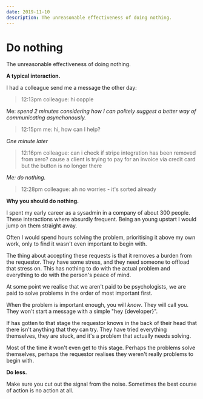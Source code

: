 ```yaml
--- 
date: 2019-11-10
description: The unreasonable effectiveness of doing nothing.
---
```

# Do nothing

The unreasonable effectiveness of doing nothing.

**A typical interaction.**

I had a colleague send me a message the other day:

>  12:13pm colleague: hi copple

Me: *spend 2 minutes considering how I can politely suggest a better way of communicating asynchonously.*

> 12:15pm me: hi, how can I help?

*One minute later*

> 12:16pm colleague: can i check if stripe integration has been removed from xero? cause a client is trying to pay for an invoice via credit card but the button is no longer there

*Me: do nothing.*

> 12:28pm colleague: ah no worries - it's sorted already


**Why you should do nothing.**

I spent my early career as a sysadmin in a company of about 300 people. These interactions where absurdly frequent. Being an young upstart I would jump on them straight away.

Often I would spend hours solving the problem, prioritising it above my own work, only to find it wasn't even important to begin with.

The thing about accepting these requests is that it removes a burden from the requestor. They have some stress, and they need someone to offload that stress on. This has nothing to do with the actual problem and everything to do with the person's peace of mind.

At some point we realise that we aren't paid to be psychologists, we are paid to solve problems in the order of most important first. 

When the problem is important enough, you will *know*. They will call you. They won't start a message with a simple "hey {developer}". 

If has gotten to that stage the requestor knows in the back of their head that there isn't anything that they can try. They have tried everything themselves, they are stuck, and it's a problem that actually needs solving.

Most of the time it won't even get to this stage. Perhaps the problems solve themselves, perhaps the requestor realises they weren't really problems to begin with. 

**Do less.**

Make sure you cut out the signal from the noise. Sometimes the best course of action is no action at all.